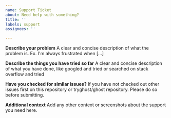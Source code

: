 ```yaml
---
name: Support Ticket
about: Need help with something?
title: ''
labels: support
assignees: ''

---
```


**Describe your problem**
A clear and concise description of what the problem is. Ex. I'm always frustrated when [...]

**Describe the things you have tried so far**
A clear and concise description of what you have done, like googled and tried or searched on stack overflow and tried

**Have you checked for similar issues?**
If you have not checked out other issues first on this repository or tryghost/ghost repository. Please do so before submitting.

**Additional context**
Add any other context or screenshots about the support you need here.
